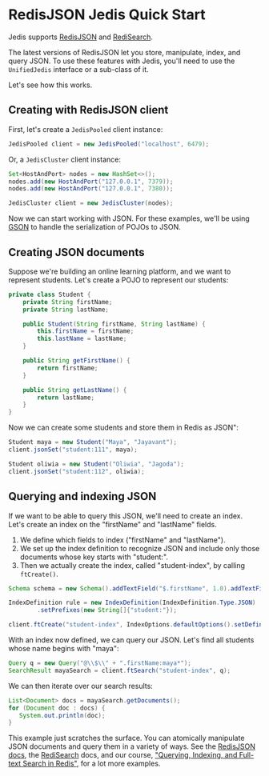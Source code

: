 # RedisJSON Jedis Quick Start

Jedis supports [RedisJSON](https://oss.redis.com/redisjson/) and [RediSearch](https://oss.redis.com/redisearch/).

The latest versions of RedisJSON let you store, manipulate, index, and query JSON.
To use these features with Jedis, you'll need to use the `UnifiedJedis` interface or a sub-class of it.

Let's see how this works.

## Creating with RedisJSON client

First, let's create a `JedisPooled` client instance:

```java
JedisPooled client = new JedisPooled("localhost", 6479);
```

Or, a `JedisCluster` client instance:

```java
Set<HostAndPort> nodes = new HashSet<>();
nodes.add(new HostAndPort("127.0.0.1", 7379));
nodes.add(new HostAndPort("127.0.0.1", 7380));

JedisCluster client = new JedisCluster(nodes);
```

Now we can start working with JSON. For these examples, we'll be using [GSON](https://github.com/google/gson)
to handle the serialization of POJOs to JSON.

## Creating JSON documents

Suppose we're building an online learning platform, and we want to represent students.
Let's create a POJO to represent our students:

```java
private class Student {
    private String firstName;
    private String lastName;

    public Student(String firstName, String lastName) {
        this.firstName = firstName;
        this.lastName = lastName;
    }

    public String getFirstName() {
        return firstName;
    }

    public String getLastName() {
        return lastName;
    }
}
```

Now we can create some students and store them in Redis as JSON":

```java
Student maya = new Student("Maya", "Jayavant");
client.jsonSet("student:111", maya);

Student oliwia = new Student("Oliwia", "Jagoda");
client.jsonSet("student:112", oliwia);
```

## Querying and indexing JSON

If we want to be able to query this JSON, we'll need to create an index. Let's create an index on the "firstName" and "lastName" fields.

1. We define which fields to index ("firstName" and "lastName").
2. We set up the index definition to recognize JSON and include only those documents whose key starts with "student:".
3. Then we actually create the index, called "student-index", by calling `ftCreate()`.

```java
Schema schema = new Schema().addTextField("$.firstName", 1.0).addTextField("$" + ".lastName", 1.0);

IndexDefinition rule = new IndexDefinition(IndexDefinition.Type.JSON)
        .setPrefixes(new String[]{"student:"});

client.ftCreate("student-index", IndexOptions.defaultOptions().setDefinition(rule), schema);
```

With an index now defined, we can query our JSON. Let's find all students whose name begins with "maya":

```java
Query q = new Query("@\\$\\" + ".firstName:maya*");
SearchResult mayaSearch = client.ftSearch("student-index", q);
```

We can then iterate over our search results:

```java
List<Document> docs = mayaSearch.getDocuments();
for (Document doc : docs) {
   System.out.println(doc);
}
```

This example just scratches the surface. You can atomically manipulate JSON documents and query them in a variety of ways.
See the [RedisJSON docs](https://oss.redis.com/redisjson/), the [RediSearch](https://oss.redis.com/redisearch/) docs,
and our course, ["Querying, Indexing, and Full-text Search in Redis"](https://university.redis.com/courses/ru203/),
for a lot more examples.
